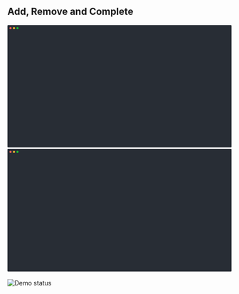 ## Add, Remove and Complete

<!--Remove one image if your site handles dark-mode automatically-->
![Add, Remove and Complete - light](/.dg/svg/add-remove-and-complete-light.svg#gh-light-mode-only)
![Add, Remove and Complete - dark](/.dg/svg/add-remove-and-complete-dark.svg#gh-dark-mode-only)

<!-- Self-testing badge (remove if not using CI yet) -->
![Demo status](https://github.com/OWNER/REPO/actions/workflows/validate-dg.yml/badge.svg)
